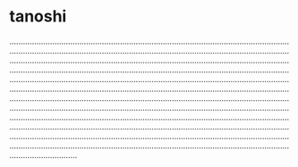 # tanoshi
..............................................................................................................................................................................................................................................................................................................................................................................................................................................................................................................................................................................................................................................................................................................................................................................................................................................................................................................................................................................................................................................................................................................................................................................................................................................................................................................................................................................................................................................................................................................................................................................